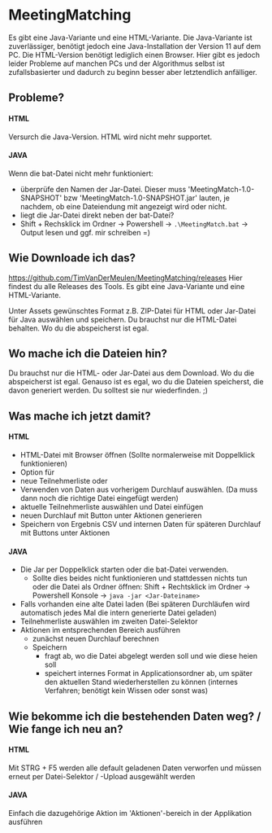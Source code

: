 # MeetingMatching
Es gibt eine Java-Variante und eine HTML-Variante.
Die Java-Variante ist zuverlässiger, benötigt jedoch eine Java-Installation der Version 11 auf dem PC.
Die HTML-Version benötigt lediglich einen Browser. Hier gibt es jedoch leider Probleme auf manchen PCs und der Algorithmus selbst ist zufallsbasierter und dadurch zu beginn besser aber letztendlich anfälliger.

## Probleme?
#### HTML
Versurch die Java-Version. HTML wird nicht mehr supportet.
#### JAVA
Wenn die bat-Datei nicht mehr funktioniert:
 - überprüfe den Namen der Jar-Datei. Dieser muss 'MeetingMatch-1.0-SNAPSHOT' bzw 'MeetingMatch-1.0-SNAPSHOT.jar' lauten, je nachdem, ob eine Dateiendung mit angezeigt wird oder nicht.
 - liegt die Jar-Datei direkt neben der bat-Datei?
 - Shift + Rechsklick im Ordner -> Powershell -> ```.\MeetingMatch.bat``` -> Output lesen und ggf. mir schreiben =)

## Wie Downloade ich das?
https://github.com/TimVanDerMeulen/MeetingMatching/releases
Hier findest du alle Releases des Tools. Es gibt eine Java-Variante und eine HTML-Variante.

Unter Assets gewünschtes Format z.B. ZIP-Datei für HTML oder Jar-Datei für Java auswählen und speichern. Du brauchst nur die HTML-Datei behalten. Wo du die abspeicherst ist egal.

## Wo mache ich die Dateien hin?
Du brauchst nur die HTML- oder Jar-Datei aus dem Download.  Wo du die abspeicherst ist egal. Genauso ist es egal, wo du die Dateien speicherst, die davon generiert werden. Du solltest sie nur wiederfinden. ;)

## Was mache ich jetzt damit?
#### HTML
- HTML-Datei mit Browser öffnen (Sollte normalerweise mit Doppelklick funktionieren)
- Option für 
 - neue Teilnehmerliste oder 
 - Verwenden von Daten aus vorherigem Durchlauf 
 auswählen. (Da muss dann noch die richtige Datei eingefügt werden)
- aktuelle Teilnehmerliste auswählen und Datei einfügen
- neuen Durchlauf mit Button unter Aktionen generieren
- Speichern von Ergebnis CSV und internen Daten für späteren Durchlauf mit Buttons unter Aktionen

#### JAVA
- Die Jar per Doppelklick starten oder die bat-Datei verwenden. 
   - Sollte dies beides nicht funktionieren und stattdessen nichts tun oder die Datei als Ordner öffnen: Shift + Rechtsklick im Ordner  -> Powershell Konsole -> ```java -jar <Jar-Dateiname>```
- Falls vorhanden eine alte Datei laden (Bei späteren Durchläufen wird automatisch jedes Mal die intern generierte Datei geladen)
- Teilnehmerliste auswählen im zweiten Datei-Selektor
- Aktionen im entsprechenden Bereich ausführen
  - zunächst neuen Durchlauf berechnen
  - Speichern 
       - fragt ab, wo die Datei abgelegt werden soll und wie diese heien soll
	   - speichert internes Format in Applicationsordner ab, um später den aktuellen Stand wiederherstellen zu können (internes Verfahren; benötigt kein Wissen oder sonst was)

## Wie bekomme ich die bestehenden Daten weg? / Wie fange ich neu an?

#### HTML
Mit STRG + F5 werden alle default geladenen Daten verworfen und müssen erneut per Datei-Selektor / -Upload ausgewählt werden

#### JAVA
Einfach die dazugehörige Aktion im 'Aktionen'-bereich in der Applikation ausführen

